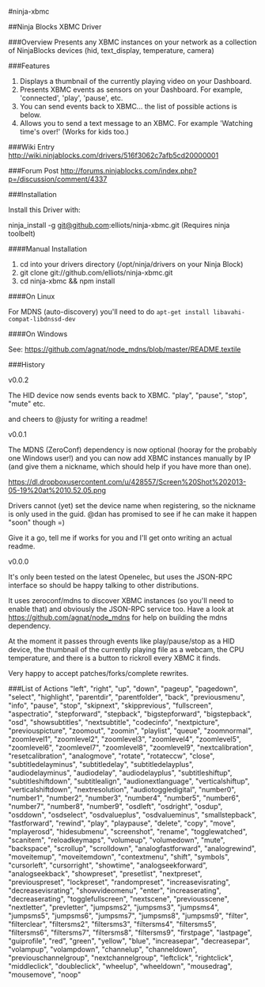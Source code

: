 #ninja-xbmc


##Ninja Blocks XBMC Driver

###Overview
Presents any XBMC instances on your network as a collection of NinjaBlocks devices (hid, text_display, temperature, camera)

###Features
1. Displays a thumbnail of the currently playing video on your Dashboard.
2. Presents XBMC events as sensors on your Dashboard.  For example, 'connected', 'play', 'pause', etc.
3. You can send events back to XBMC... the list of possible actions is below.
3. Allows you to send a text message to an XBMC.  For example 'Watching time's over!'  (Works for kids too.)

###Wiki Entry
http://wiki.ninjablocks.com/drivers/516f3062c7afb5cd20000001

###Forum Post
http://forums.ninjablocks.com/index.php?p=/discussion/comment/4337

###Installation

Install this Driver with:

ninja_install -g git@github.com:elliots/ninja-xbmc.git (Requires ninja toolbelt)

####Manual Installation

1. cd into your drivers directory (/opt/ninja/drivers on your Ninja Block)
2. git clone git://github.com/elliots/ninja-xbmc.git
3. cd ninja-xbmc && npm install

####On Linux

For MDNS (auto-discovery) you'll need to do `apt-get install libavahi-compat-libdnssd-dev`

####On Windows

See: https://github.com/agnat/node_mdns/blob/master/README.textile

###History

v0.0.2

The HID device now sends events back to XBMC. "play", "pause", "stop", "mute" etc.

and cheers to @justy for writing a readme!

v0.0.1

The MDNS (ZeroConf) dependency is now optional (hooray for the probably one Windows user!) and you can now add XBMC instances manually by IP (and give them a nickname, which should help if you have more than one).

https://dl.dropboxusercontent.com/u/428557/Screen%20Shot%202013-05-19%20at%2010.52.05.png

Drivers cannot (yet) set the device name when registering, so the nickname is only used in the guid. @dan has promised to see if he can make it happen "soon" though =)

Give it a go, tell me if works for you and I'll get onto writing an actual readme.

v0.0.0

It's only been tested on the latest Openelec, but uses the JSON-RPC interface so should be happy talking to other distributions.

It uses zeroconf/mdns to discover XBMC instances (so you'll need to enable that) and obviously the JSON-RPC service too. Have a look at https://github.com/agnat/node_mdns for help on building the mdns dependency.

At the moment it passes through events like play/pause/stop as a HID device, the thumbnail of the currently playing file as a webcam, the CPU temperature, and there is a button to rickroll every XBMC it finds.

Very happy to accept patches/forks/complete rewrites.


###List of Actions
"left", "right", "up", "down", "pageup", "pagedown", "select", "highlight", "parentdir", "parentfolder", "back", "previousmenu", "info", "pause", "stop", "skipnext", "skipprevious", "fullscreen", "aspectratio", "stepforward", "stepback", "bigstepforward", "bigstepback", "osd", "showsubtitles", "nextsubtitle", "codecinfo", "nextpicture", "previouspicture", "zoomout", "zoomin", "playlist", "queue", "zoomnormal", "zoomlevel1", "zoomlevel2", "zoomlevel3", "zoomlevel4", "zoomlevel5", "zoomlevel6", "zoomlevel7", "zoomlevel8", "zoomlevel9", "nextcalibration", "resetcalibration", "analogmove", "rotate", "rotateccw", "close", "subtitledelayminus", "subtitledelay", "subtitledelayplus", "audiodelayminus", "audiodelay", "audiodelayplus", "subtitleshiftup", "subtitleshiftdown", "subtitlealign", "audionextlanguage", "verticalshiftup", "verticalshiftdown", "nextresolution", "audiotoggledigital", "number0", "number1", "number2", "number3", "number4", "number5", "number6", "number7", "number8", "number9", "osdleft", "osdright", "osdup", "osddown", "osdselect", "osdvalueplus", "osdvalueminus", "smallstepback", "fastforward", "rewind", "play", "playpause", "delete", "copy", "move", "mplayerosd", "hidesubmenu", "screenshot", "rename", "togglewatched", "scanitem", "reloadkeymaps", "volumeup", "volumedown", "mute", "backspace", "scrollup", "scrolldown", "analogfastforward", "analogrewind", "moveitemup", "moveitemdown", "contextmenu", "shift", "symbols", "cursorleft", "cursorright", "showtime", "analogseekforward", "analogseekback", "showpreset", "presetlist", "nextpreset", "previouspreset", "lockpreset", "randompreset", "increasevisrating", "decreasevisrating", "showvideomenu", "enter", "increaserating", "decreaserating", "togglefullscreen", "nextscene", "previousscene", "nextletter", "prevletter", "jumpsms2", "jumpsms3", "jumpsms4", "jumpsms5", "jumpsms6", "jumpsms7", "jumpsms8", "jumpsms9", "filter", "filterclear", "filtersms2", "filtersms3", "filtersms4", "filtersms5", "filtersms6", "filtersms7", "filtersms8", "filtersms9", "firstpage", "lastpage", "guiprofile", "red", "green", "yellow", "blue", "increasepar", "decreasepar", "volampup", "volampdown", "channelup", "channeldown", "previouschannelgroup", "nextchannelgroup", "leftclick", "rightclick", "middleclick", "doubleclick", "wheelup", "wheeldown", "mousedrag", "mousemove", "noop"
